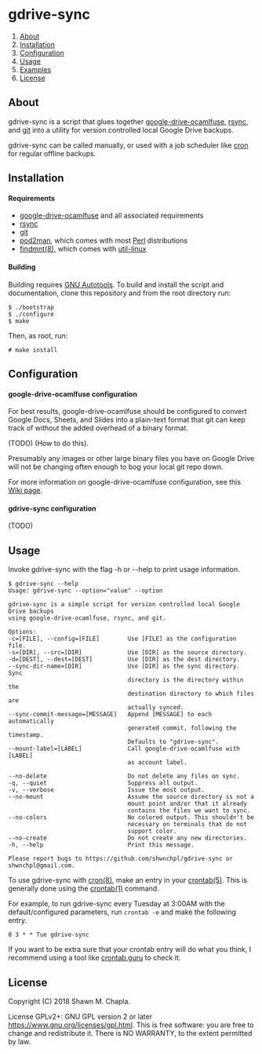 gdrive-sync
===========

1. [About](#about)
2. [Installation](#installation)
3. [Configuration](#configuration)
4. [Usage](#usage)
5. [Examples](#examples)
6. [License](#license)

## About

gdrive-sync is a script that glues together
[google-drive-ocamlfuse](https://github.com/astrada/google-drive-ocamlfuse),
[rsync](https://rsync.samba.org/), and [git](https://git-scm.com/) into a utility for version controlled local Google Drive backups.

gdrive-sync can be called manually, or used with a job scheduler like
[cron](https://www.gnu.org/software/mcron/) for regular offline backups.

## Installation

#### Requirements

* [google-drive-ocamlfuse](https://github.com/astrada/google-drive-ocamlfuse) and all associated requirements
* [rsync](https://rsync.samba.org/)
* [git](https://git-scm.com/)
* [pod2man](https://perldoc.perl.org/pod2man.html), which comes with most [Perl](https://www.perl.org) distributions
* [findmnt(8)](http://man7.org/linux/man-pages/man8/findmnt.8.html), which comes with [util-linux](https://github.com/karelzak/util-linux)

#### Building

Building requires [GNU Autotools](https://www.gnu.org/software/automake/faq/autotools-faq.html#Where-can-I-get-the-latest-versions-of-these-tools_003f).  To build and install the script and documentation, clone this repository and from the root directory run:

```
$ ./bootstrap
$ ./configure
$ make
```

Then, as root, run:

```
# make install
```

## Configuration

#### google-drive-ocamlfuse configuration

For best results, google-drive-ocamlfuse should be configured to convert
Google Docs, Sheets, and Slides into a plain-text format that git can keep
track of without the added overhead of a binary format.

(TODO) (How to do this).

Presumably any images or other large binary files you have on Google Drive
will not be changing often enough to bog your local git repo down.

For more information on google-drive-ocamlfuse configuration, see this
[Wiki page](https://github.com/astrada/google-drive-ocamlfuse/wiki/Configuration).

#### gdrive-sync configuration

(TODO)

## Usage

Invoke gdrive-sync with the flag -h or --help to print usage information.

```
$ gdrive-sync --help
Usage: gdrive-sync --option="value" --option

gdrive-sync is a simple script for version controlled local Google Drive backups
using google-drive-ocamlfuse, rsync, and git.

Options:
-c=[FILE], --config=[FILE]        Use [FILE] as the configuration file.
-s=[DIR], --src=[DIR]             Use [DIR] as the source directory.
-d=[DEST], --dest=[DEST]          Use [DIR] as the dest directory.
--sync-dir-name=[DIR]             Use [DIR] as the sync directory. Sync
                                  directory is the directory within the
                                  destination directory to which files are
                                  actually synced.
--sync-commit-message=[MESSAGE]   Append [MESSAGE] to each automatically
                                  generated commit, following the timestamp.
                                  Defaults to "gdrive-sync".
--mount-label=[LABEL]             Call google-drive-ocamlfuse with [LABEL]
                                  as account label.

--no-delete                       Do not delete any files on sync.
-q, --quiet                       Suppress all output.
-v, --verbose                     Issue the most output.
--no-mount                        Assume the source directory is not a
                                  mount point and/or that it already
                                  contains the files we want to sync.
--no-colors                       No colored output. This shouldn't be
                                  necessary on terminals that do not
                                  support color.
--no-create                       Do not create any new directories.
-h, --help                        Print this message.

Please report bugs to https://github.com/shwnchpl/gdrive-sync or shwnchpl@gmail.com.
```

To use gdrive-sync with
[cron(8)](http://man7.org/linux/man-pages/man8/cron.8.html), make an entry in
your [crontab(5)](http://man7.org/linux/man-pages/man5/crontab.5.html). This is
generally done using the
[crontab(1)](http://man7.org/linux/man-pages/man1/crontab.1.html) command.

For example, to run gdrive-sync every Tuesday at 3:00AM with the
default/configured parameters, run `crontab -e` and make the following
entry.

```
0 3 * * Tue gdrive-sync
```

If you want to be extra sure that your crontab entry will do what you think, I
recommend using a tool like [crontab.guru](https://crontab.guru/) to check it.

## License

Copyright (C) 2018 Shawn M. Chapla.

License GPLv2+: GNU GPL version 2 or later <https://www.gnu.org/licenses/gpl.html>.  This is free software: you are free to change and redistribute it.  There is NO WARRANTY, to the extent permitted by law.

